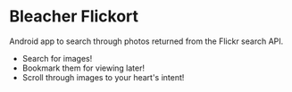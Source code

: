 # Bleacher Flickort
Android app to search through photos returned from the Flickr search API.

* Search for images!
* Bookmark them for viewing later!
* Scroll through images to your heart's intent!
